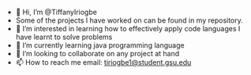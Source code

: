 - 👋 Hi, I’m @TiffanyIriogbe
- Some of the projects I have worked on can be found in my repository.
- 👀 I’m interested in learning how to effectively apply code languages I have learnt to solve problems
- 🌱 I’m currently learning java programming language
- 💞️ I’m looking to collaborate on any project at hand
- 📫 How to reach me email: tiriogbe1@student.gsu.edu

<!---
TiffanyIriogbe/TiffanyIriogbe is a ✨ special ✨ repository because its `README.md` (this file) appears on your GitHub profile.
You can click the Preview link to take a look at your changes.
--->
